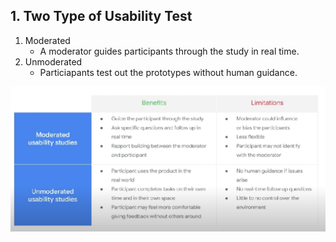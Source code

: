 ## 1. Two Type of Usability Test

1. Moderated
    - A moderator guides participants through the study in real time.
2. Unmoderated
    - Particiapants test out the prototypes without human guidance.

<img src="../images/google_ut_1.png">